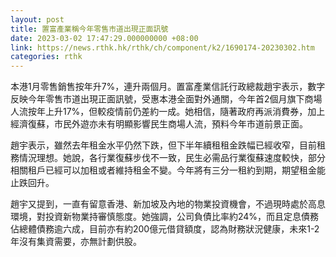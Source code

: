 ```yaml
---
layout: post
title: 置富產業稱今年零售市道出現正面訊號
date: 2023-03-02 17:47:29.000000000 +08:00
link: https://news.rthk.hk/rthk/ch/component/k2/1690174-20230302.htm
categories: rthk
---
```


本港1月零售銷售按年升7%，連升兩個月。置富產業信託行政總裁趙宇表示，數字反映今年零售市道出現正面訊號，受惠本港全面對外通關，今年首2個月旗下商場人流按年上升17%，但較疫情前仍差約一成。她相信，隨著政府再派消費券，加上經濟復蘇，市民外遊亦未有明顯影響民生商場人流，預料今年市道前景正面。

趙宇表示，雖然去年租金水平仍然下跌，但下半年續租租金跌幅已經收窄，目前租務情況理想。她說，各行業復蘇步伐不一致，民生必需品行業復蘇速度較快，部分相關租戶已經可以加租或者維持租金不變。今年將有三分一租約到期，期望租金能止跌回升。

趙宇又提到，一直有留意香港、新加坡及內地的物業投資機會，不過現時處於高息環境，對投資新物業持審慎態度。她強調，公司負債比率約24%，而且定息債務佔總體債務逾六成，目前亦有約200億元借貸額度，認為財務狀況健康，未來1-2年沒有集資需要，亦無計劃供股。
